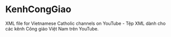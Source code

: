 # KenhCongGiao
XML file for Vietnamese Catholic channels on YouTube - Tệp XML dành cho các kênh Công giáo Việt Nam trên YouTube.
